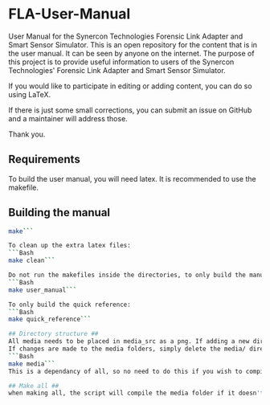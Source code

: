 FLA-User-Manual
===============

User Manual for the Synercon Technologies Forensic Link Adapter and Smart Sensor Simulator.
This is an open repository for the content that is in the user manual. It can be seen by anyone on the internet. 
The purpose of this project is to provide useful information to users of the Synercon Technologies' Forensic Link Adapter and Smart Sensor Simulator.

If you would like to participate in editing or adding content, you can do so using LaTeX.

If there is just some small corrections, you can submit an issue on GitHub and a maintainer will address those.

Thank you.

## Requirements ##
To build the user manual, you will need latex. It is recommended to use the makefile.

## Building the manual ##
```Bash
make```

To clean up the extra latex files:
```Bash
make clean```

Do not run the makefiles inside the directories, to only build the manual:
```Bash
make user_manual```

To only build the quick reference:
```Bash
make quick_reference```

## Directory structure ##
All media needs to be placed in media_src as a png. If adding a new directory to this file, update the makefile to include it.
If changes are made to the media folders, simply delete the media/ directory and re-compile it using the makefile:
```Bash
make media```
This is a dependancy of all, so no need to do this if you wish to compile the entire manual.

## Make all ##
when making all, the script will compile the media folder if it doesn't exist (does not check for new files automatically), compile the latex, then package file manuals into a .zip

